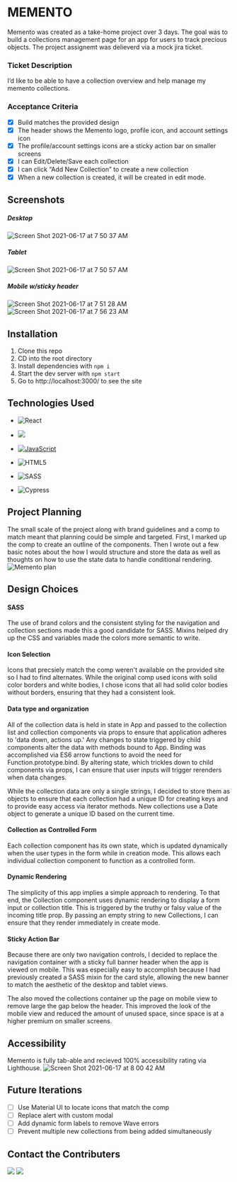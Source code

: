 # MEMENTO

Memento was created as a take-home project over 3 days. The goal was to build a collections management page for an app for users to track precious objects. The project assignemt was delieverd via a mock jira ticket.

### Ticket Description
I’d like to be able to have a collection overview and help manage my memento collections.  

### Acceptance Criteria
- [x] Build matches the provided design 
- [x] The header shows the Memento logo, profile icon, and account settings icon
- [x] The profile/account settings icons are a sticky action bar on smaller screens
- [x] I can Edit/Delete/Save each collection
- [x] I can click “Add New Collection” to create a new collection
- [x] When a new collection is created, it will be created in edit mode. 

## Screenshots
##### Desktop
![Screen Shot 2021-06-17 at 7 50 37 AM](https://user-images.githubusercontent.com/72086109/122394345-de0bb600-cf43-11eb-9c95-189fd34f870d.png)
##### Tablet
![Screen Shot 2021-06-17 at 7 50 57 AM](https://user-images.githubusercontent.com/72086109/122394364-e532c400-cf43-11eb-92b3-2e26b00de34e.png)
##### Mobile w/sticky header
![Screen Shot 2021-06-17 at 7 51 28 AM](https://user-images.githubusercontent.com/72086109/122394405-f2e84980-cf43-11eb-9df7-984059aee6ca.png) ![Screen Shot 2021-06-17 at 7 56 23 AM](https://user-images.githubusercontent.com/72086109/122394419-f67bd080-cf43-11eb-9fb5-c7d899d956ed.png)

## Installation
1. Clone this repo
2. CD into the root directory
3. Install dependencies with `npm i`
4. Start the dev server with `npm start`
5. Go to http://localhost:3000/ to see the site

## Technologies Used
- ![React](https://img.shields.io/badge/react%20-%2320232a.svg?&style=for-the-badge&logo=react&logoColor=%2361DAFB)

- <img src="https://img.shields.io/badge/React_Router-CA4245?style=for-the-badge&logo=react-router&logoColor=white"/>

- [![JavaScript](https://img.shields.io/badge/javascript%20-%23323330.svg?&style=for-the-badge&logo=javascript&logoColor=%23F7DF1E)](https://www.javascript.com/)

- ![HTML5](https://img.shields.io/badge/html5%20-%23E34F26.svg?&style=for-the-badge&logo=html5&logoColor=white)

- ![SASS](https://img.shields.io/badge/SASS%20-hotpink.svg?&style=for-the-badge&logo=SASS&logoColor=white)

- ![Cypress](https://img.shields.io/badge/cypress%20-%2317202C.svg?&style=for-the-badge&logo=cypress&logoColor=white)

## Project Planning
The small scale of the project along with brand guidelines and a comp to match meant that planning could be simple and targeted. First, I marked up the comp to create an outline of the components. Then I wrote out a few basic notes about the how I would structure and store the data as well as thoughts on how to use the state data to handle conditional rendering. 
![Memento plan](https://user-images.githubusercontent.com/72086109/122402539-92f5a100-cf4b-11eb-941d-4d7de33e4d7f.jpg)

## Design Choices

#### SASS
The use of brand colors and the consistent styling for the navigation and collection sections made this a good candidate for SASS. Mixins helped dry up the CSS and variables made the colors more semantic to write. 

#### Icon Selection
Icons that precsiely match the comp weren't available on the provided site so I had to find alternates. While the original comp used icons with solid color borders and white bodies, I chose icons that all had solid color bodies without borders, ensuring that they had a consistent look.  

#### Data type and organization
All of the collection data is held in state in App and passed to the collection list and collection components via props to ensure that application adheres to 'data down, actions up.' Any changes to state triggered by child components alter the data with methods bound to App. Binding was accomplished via ES6 arrow functions to avoid the need for Function.prototype.bind. By altering state, which trickles down to child components via props, I can ensure that user inputs will trigger rerenders when data changes. 

While the collection data are only a single strings, I decided to store them as objects to ensure that each collection had a unique ID for creating keys and to provide easy access via iterator methods. New collections use a Date object to generate a unique ID based on the current time. 

#### Collection as Controlled Form
Each collection component has its own state, which is updated dynamically when the user types in the form while in creation mode. This allows each individual collection component to function as a controlled form. 

#### Dynamic Rendering
The simplicity of this app implies a simple approach to rendering. To that end, the Collection component uses dynamic rendering to display a form input or collection title. This is triggered by the truthy or falsy value of the incoming title prop. By passing an empty string to new Collections, I can ensure that they render immediately in create mode. 

#### Sticky Action Bar
Because there are only two navigation controls, I decided to replace the navigation container with a sticky full banner header when the app is viewed on mobile. This was especially easy to accomplish because I had previously created a SASS mixin for the card style, allowing the new banner to match the aesthetic of the desktop and tablet views.  

The also moved the collections container up the page on mobile view to remove large the gap below the header. This improved the look of the mobile view and reduced the amount of unused space, since space is at a higher premium on smaller screens. 

## Accessibility
Memento is fully tab-able and recieved 100% accessibility rating via Lighthouse.
![Screen Shot 2021-06-17 at 8 00 42 AM](https://user-images.githubusercontent.com/72086109/122397704-35f7ec00-cf47-11eb-94d9-0af11b167310.png)

## Future Iterations
- [ ] Use Material UI to locate icons that match the comp
- [ ] Replace alert with custom modal
- [ ] Add dynamic form labels to remove Wave errors
- [ ] Prevent multiple new collections from being added simultaneously

## Contact the Contributers
[<img src="https://img.shields.io/badge/LinkedIn-matt--umland-informational?style=for-the-badge&labelColor=black&logo=linkedin&logoColor=0077b5&&color=0FBBD6"/>][linkedin2]
[<img src="https://img.shields.io/badge/Github-mattumland-informational?style=for-the-badge&labelColor=black&logo=github&color=8B0BD5"/>][github2]

<!-- Personal Definitions  -->
[linkedin2]: https://www.linkedin.com/in/matt-umland-he-him-4264455b/
[github2]: https://github.com/mattumland
